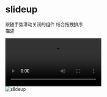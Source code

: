 # slideup

跟随手势滑动关闭的组件 结合拖拽排序  
描述

![](..//master/slideup/mp4/device-2017-12-20-164443.mp4 "slideup")  
![](../master/slideup/mp4/device-2017-12-20-164443.gif "slideup")
